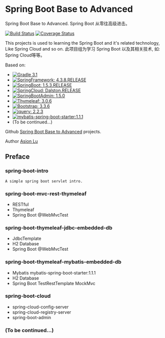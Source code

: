 Spring Boot Base to Advanced
==============

Spring Boot Base to Advanced.
Spring Boot 从零往高级进击。

[![Build Status](https://travis-ci.org/search-cloud/spring-boot-base-to-advanced.svg?branch=master)](https://travis-ci.org/search-cloud/spring-boot-base-to-advanced) [![Coverage Status](https://coveralls.io/repos/github/search-cloud/spring-boot-base-to-advanced/badge.svg?branch=master)](https://coveralls.io/github/search-cloud/spring-boot-base-to-advanced?branch=master)

This projects is used to learning the Spring Boot and it's related technology, Like Spring Cloud and so on.
此项目组为学习 Spring Boot 以及其相关技术, 如: Spring Cloud等等。

Based on: 

- [![Gradle 3.1](https://img.shields.io/badge/Gradle-3.1-green.svg)](https://github.com/gradle/gradle) 
- [![SpringFramework: 4.3.8.RELEASE](https://img.shields.io/badge/Spring%20Framework-4.3.8.RELEASE-orange.svg)](https://github.com/spring-projects/spring-framework)
- [![SpringBoot: 1.5.3.RELEASE](https://img.shields.io/badge/Spring%20Boot-1.5.3.RELEASE-orange.svg)](https://github.com/spring-projects/spring-boot)
- [![SpringCloud: Dalston.RELEASE](https://img.shields.io/badge/Spring%20Cloud-Dalston.RELEASE-orange.svg)](https://github.com/spring-cloud)
- [![SpringBootAdmin: 1.5.0](https://img.shields.io/badge/Spring%20Boot%20Admin-1.5.0-orange.svg)](https://github.com/codecentric/spring-boot-admin)
- [![Thymeleaf: 3.0.6](https://img.shields.io/badge/thymeleaf-3.0.6-green.svg)](http://www.thymeleaf.org/)
- [![Bootstrap: 3.3.6](https://img.shields.io/badge/bootstrap-3.3.6-6f5499.svg)](https://github.com/twbs/bootstrap)
- [![jquery: 2.2.3](https://img.shields.io/badge/jquery-2.2.3-blue.svg)](http://jquery.com/)
- [![mybatis-spring-boot-starter:1.1.1](https://img.shields.io/badge/mybatis--spring--boot--starter-1.1.1-green.svg)](https://github.com/mybatis/spring-boot-starter)
- (To be continued...)

Github [Spring Boot Base to Advanced](https://github.com/search-cloud/spring-boot-base-to-advanced) projects.

Author [Asion Lu](luxuexin99@gmail.com) 

Preface
----------
### spring-boot-intro
    A simple spring boot servlet intro.
    
### spring-boot-mvc-rest-thymeleaf

- RESTful
- Thymeleaf
- Spring Boot @WebMvcTest

### spring-boot-thymeleaf-jdbc-embedded-db

- JdbcTemplate
- H2 Database
- Spring Boot @WebMvcTest

### spring-boot-thymeleaf-mybatis-embedded-db

- Mybatis mybatis-spring-boot-starter:1.1.1
- H2 Database
- Spring Boot TestRestTemplate MockMvc

### spring-boot-cloud

- spring-cloud-config-server
- spring-cloud-registry-server
- spring-boot-admin

### (To be continued...)